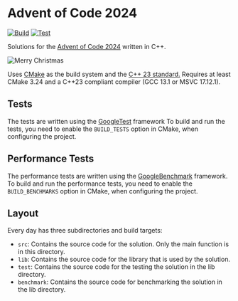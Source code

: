 # Advent of Code 2024

[![Build](https://github.com/FrederikTobner/AdventOfCode2024/actions/workflows/Build.yaml/badge.svg)](https://github.com/FrederikTobner/AdventOfCode2024/actions/workflows/Build.yaml)
[![Test](https://github.com/FrederikTobner/AdventOfCode2024/actions/workflows/Test.yaml/badge.svg)](https://github.com/FrederikTobner/AdventOfCode2024/actions/workflows/Test.yaml)

Solutions for the [Advent of Code 2024](https://adventofcode.com/2024) written in C++.

![Merry Christmas](https://i.giphy.com/media/v1.Y2lkPTc5MGI3NjExd3NoNjJ6eGtiZmhrYmtibnI4dnBzd3BpOWswMjh0ODlxMWwybGE1dyZlcD12MV9pbnRlcm5hbF9naWZfYnlfaWQmY3Q9Zw/damYg6Mana2CHXfuz5/giphy.gif)

Uses [CMake](https://cmake.org/) as the build system and the [C++ 23 standard.](https://en.cppreference.com/w/cpp/23)
Requires at least CMake 3.24 and a C++23 compliant compiler (GCC 13.1 or MSVC 17.12.1).

## Tests

The tests are written using the [GoogleTest](https://github.com/google/googletest) framework
To build and run the tests, you need to enable the `BUILD_TESTS` option in CMake, when configuring the project.

## Performance Tests

The performance tests are written using the [GoogleBenchmark](https://github.com/google/benchmark) framework.
To build and run the performance tests, you need to enable the `BUILD_BENCHMARKS` option in CMake, when configuring the project.

## Layout

Every day has three subdirectories and build targets:

- `src`: Contains the source code for the solution. Only the main function is in this directory.
- `lib`: Contains the source code for the library that is used by the solution.
- `test`: Contains the source code for the testing the solution in the lib directory.
- `benchmark`: Contains the source code for benchmarking the solution in the lib directory.
